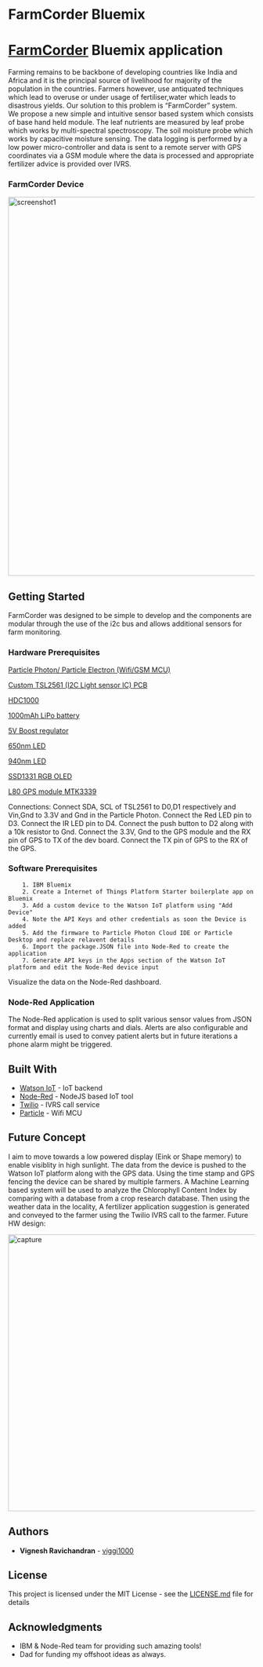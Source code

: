 # FarmCorder Bluemix
# [FarmCorder](https://hackaday.io/project/25155-farmcorder-crop-nutrition-deficiency-sensor) Bluemix application

Farming remains to be backbone of developing countries like India and Africa and it is the principal source of livelihood for majority of the population in the countries. Farmers 
however, use antiquated techniques which lead to overuse or under usage of fertiliser,water which leads to disastrous yields. Our solution to this problem is “FarmCorder” system.   
We propose a new simple and intuitive sensor based system which consists of base hand held module. The leaf nutrients are measured by leaf probe which works by multi-spectral spectroscopy. The soil moisture probe which works by capacitive moisture 
sensing. The data logging is performed by a low power micro-controller and data is sent to a remote server with GPS coordinates via a GSM module where the data is processed and  appropriate fertilizer advice is provided over IVRS.

### FarmCorder Device
<img width="772" alt="screenshot1" src="https://cdn.hackaday.io/images/1651391497246518585.jpg">


## Getting Started
FarmCorder was designed to be simple to develop and the components are modular through the use of the i2c bus and allows additional sensors for farm monitoring.
### Hardware Prerequisites 

[Particle Photon/ Particle Electron (Wifi/GSM MCU)](https://store.particle.io/)

[Custom TSL2561 (I2C Light sensor IC) PCB](https://oshpark.com/shared_projects/ZqXfrnV1)

[HDC1000](https://www.tindie.com/products/ftruzzi/hdc1000-tiny-temp--humidity-sensor-pcb-only/)

[1000mAh LiPo battery](https://www.sparkfun.com/products/13813)

[5V Boost regulator](https://www.pololu.com/product/798)

[650nm LED](http://uk.rs-online.com/web/p/visible-leds/6545818/)

[940nm LED](http://uk.rs-online.com/web/p/ir-leds/6997714/)

[SSD1331 RGB OLED](https://github.com/adafruit/Adafruit-SSD1331-OLED-Driver-Library-for-Arduino)

[L80 GPS module MTK3339](https://www.aliexpress.com/store/product/MTK3339-ultra-small-GPS-Module-with-Dual-Antenna-FGPMMOPA6C-PA6C/605000_531702544.html)


Connections: 
Connect SDA, SCL of TSL2561 to D0,D1 respectively and Vin,Gnd to 3.3V and Gnd in the Particle Photon. 
Connect the Red LED pin to D3. 
Connect the IR LED pin to D4.
Connect the push button to D2 along with a 10k resistor to Gnd.
Connect the 3.3V, Gnd to the GPS module and the RX pin of GPS to TX of the dev board. Connect the TX pin of GPS to the RX of the GPS.


### Software Prerequisites

```
	1. IBM Bluemix
	2. Create a Internet of Things Platform Starter boilerplate app on Bluemix
	3. Add a custom device to the Watson IoT platform using "Add Device"
	4. Note the API Keys and other credentials as soon the Device is added
	5. Add the firmware to Particle Photon Cloud IDE or Particle Desktop and replace relavent details 
	6. Import the package.JSON file into Node-Red to create the application
	7. Generate API keys in the Apps section of the Watson IoT platform and edit the Node-Red device input
```
Visualize the data on the Node-Red dashboard.

### Node-Red Application
The Node-Red application is used to split various sensor values from JSON format and display using charts and dials. Alerts are also configurable and currently email is used to convey patient alerts but in future iterations a phone alarm might be triggered.



## Built With

* [Watson IoT](https://www.ibm.com/internet-of-things/platform/watson-iot-platform/) - IoT backend
* [Node-Red](https://nodered.org/) - NodeJS based IoT tool
* [Twilio](https://www.twilio.com/) - IVRS call service
* [Particle](https://www.particle.io/) - Wifi MCU

## Future Concept 
I aim to move towards a low powered display (Eink or Shape memory) to enable visiblity in high sunlight. The data from the device is pushed to the Watson IoT platform along with the GPS data. Using the time stamp and GPS fencing the device can be shared by multiple farmers. A Machine Learning based system will be used to analyze the Chlorophyll Content Index by comparing with a database from a crop research database. Then using the weather data in the locality, A fertilizer application suggestion is generated and conveyed to the farmer using the Twilio IVRS call to the farmer.
Future HW design: 

<img width="564" alt="capture" src="https://cdn.hackaday.io/images/8892811497242057966.jpg">




## Authors

* **Vignesh Ravichandran** - [viggi1000](https://github.com/viggi1000)

## License

This project is licensed under the MIT License - see the [LICENSE.md](LICENSE.md) file for details

## Acknowledgments

* IBM & Node-Red team for providing such amazing tools!
* Dad for funding my offshoot ideas as always.


